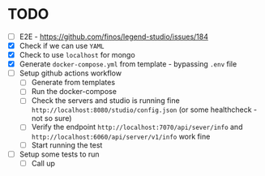 # TODO

- [ ] E2E - https://github.com/finos/legend-studio/issues/184
- [x] Check if we can use `YAML`
- [x] Check to use `localhost` for mongo
- [x] Generate `docker-compose.yml` from template - bypassing `.env` file
- [ ] Setup github actions workflow
  - [ ] Generate from templates
  - [ ] Run the docker-compose
  - [ ] Check the servers and studio is running fine `http://localhost:8080/studio/config.json` (or some healthcheck - not so sure)
  - [ ] Verify the endpoint `http://localhost:7070/api/sever/info` and `http://localhost:6060/api/server/v1/info` work fine
  - [ ] Start running the test
- [ ] Setup some tests to run
  - [ ] Call up